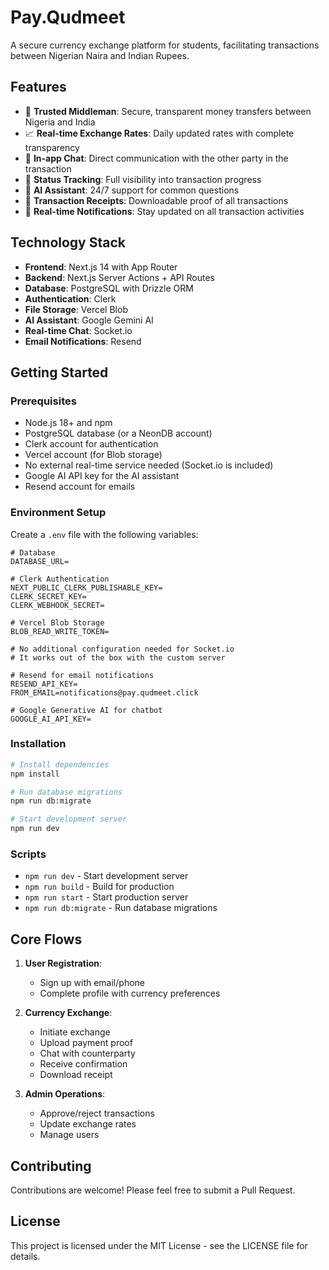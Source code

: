 # Pay.Qudmeet

A secure currency exchange platform for students, facilitating transactions between Nigerian Naira and Indian Rupees.

## Features

- 🔐 **Trusted Middleman**: Secure, transparent money transfers between Nigeria and India
- 📈 **Real-time Exchange Rates**: Daily updated rates with complete transparency
- 💬 **In-app Chat**: Direct communication with the other party in the transaction
- 📱 **Status Tracking**: Full visibility into transaction progress
- 🧠 **AI Assistant**: 24/7 support for common questions
- 📄 **Transaction Receipts**: Downloadable proof of all transactions
- 🔔 **Real-time Notifications**: Stay updated on all transaction activities

## Technology Stack

- **Frontend**: Next.js 14 with App Router
- **Backend**: Next.js Server Actions + API Routes
- **Database**: PostgreSQL with Drizzle ORM
- **Authentication**: Clerk
- **File Storage**: Vercel Blob
- **AI Assistant**: Google Gemini AI
- **Real-time Chat**: Socket.io
- **Email Notifications**: Resend

## Getting Started

### Prerequisites

- Node.js 18+ and npm
- PostgreSQL database (or a NeonDB account)
- Clerk account for authentication
- Vercel account (for Blob storage)
- No external real-time service needed (Socket.io is included)
- Google AI API key for the AI assistant
- Resend account for emails

### Environment Setup

Create a `.env` file with the following variables:

```
# Database
DATABASE_URL=

# Clerk Authentication
NEXT_PUBLIC_CLERK_PUBLISHABLE_KEY=
CLERK_SECRET_KEY=
CLERK_WEBHOOK_SECRET=

# Vercel Blob Storage
BLOB_READ_WRITE_TOKEN=

# No additional configuration needed for Socket.io
# It works out of the box with the custom server

# Resend for email notifications
RESEND_API_KEY=
FROM_EMAIL=notifications@pay.qudmeet.click

# Google Generative AI for chatbot
GOOGLE_AI_API_KEY=
```

### Installation

```bash
# Install dependencies
npm install

# Run database migrations
npm run db:migrate

# Start development server
npm run dev
```

### Scripts

- `npm run dev` - Start development server
- `npm run build` - Build for production
- `npm run start` - Start production server
- `npm run db:migrate` - Run database migrations

## Core Flows

1. **User Registration**:
   - Sign up with email/phone
   - Complete profile with currency preferences

2. **Currency Exchange**:
   - Initiate exchange
   - Upload payment proof
   - Chat with counterparty
   - Receive confirmation
   - Download receipt

3. **Admin Operations**:
   - Approve/reject transactions
   - Update exchange rates
   - Manage users

## Contributing

Contributions are welcome! Please feel free to submit a Pull Request.

## License

This project is licensed under the MIT License - see the LICENSE file for details.
